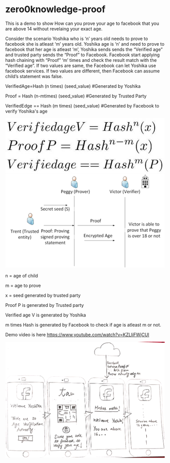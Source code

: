 # zero0knowledge-proof

This is a demo to show How can you prove your age to facebook that you are above 14 without revelaing your exact age.

Consider the scenario Yoshika who is ‘n’ years old needs to prove to facebook she is atleast ‘m’ years old.
Yoshika age is ‘n’ and need to prove to facebook that her age is  atleast ‘m’, Yoshika sends sends the “Verified age” and trusted party sends the “Proof” to Facebook. Facebook start applying hash chaining with “Proof” ‘m’ times and check the result match with the “Verified age”. If two values are same, the Facebook can let Yoshika use facebook services. If two values are different, then Facebook can assume child’s statement was false.   

VerifiedAge=Hash (n times) (seed_value) #Generated by Yoshika

Proof = Hash (n-mtimes) (seed_value) #Generated by Trusted Party

VerifiedEdge == Hash (m times) (seed_value) #Generated by Facebook to verify Yoshika's age

![Hashing](https://raw.githubusercontent.com/mastermindankur/zero0knowledge-proof/master/Picture1.jpg)
![Flowchart](https://raw.githubusercontent.com/mastermindankur/zero0knowledge-proof/master/Picture3.png)

n = age of child

m = age to prove

x = seed generated by trusted party

Proof P is generated by Trusted party

Verified age V is generated by Yoshika

m times Hash is generated by Facebook to check if age is atleast m or not.

Demo video is here
https://www.youtube.com/watch?v=KZLIiFWjCUI

![New Facebook Journey](https://raw.githubusercontent.com/mastermindankur/zero0knowledge-proof/master/New%20Doc%202019-09-01%2017.39.55.jpg)

